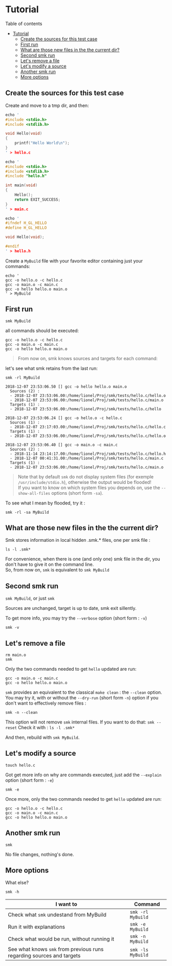 Tutorial
========

Table of contents
- [Tutorial](#tutorial)
  - [Create the sources for this test case](#create-the-sources-for-this-test-case)
  - [First run](#first-run)
  - [What are those new files in the the current dir?](#what-are-those-new-files-in-the-the-current-dir)
  - [Second smk run](#second-smk-run)
  - [Let's remove a file](#lets-remove-a-file)
  - [Let's modify a source](#lets-modify-a-source)
  - [Another smk run](#another-smk-run)
  - [More options](#more-options)


## Create the sources for this test case  

Create and move to a tmp dir, and then:

```C
echo '
#include <stdio.h>
#include <stdlib.h>

void Hello(void)
{
	printf("Hello World\n");
}
' > hello.c
```

```C
echo '
#include <stdio.h>
#include <stdlib.h>
#include "hello.h"

int main(void)
{
	Hello();
	return EXIT_SUCCESS;
}
' > main.c
```

```C
echo '
#ifndef H_GL_HELLO
#define H_GL_HELLO

void Hello(void);

#endif
' > hello.h
```

Create a `MyBuild` file with your favorite editor containing just your commands:  

```shell
echo '
gcc -o hello.o -c hello.c
gcc -o main.o -c main.c
gcc -o hello hello.o main.o
' > MyBuild
```

## First run

`smk MyBuild`  

all commands should be executed:

```
gcc -o hello.o -c hello.c
gcc -o main.o -c main.c
gcc -o hello hello.o main.o
```  

> From now on, smk knows sources and targets for each command:  

let's see what smk retains from the last run:

`smk -rl MyBuild`

```
2018-12-07 23:53:06.50 [] gcc -o hello hello.o main.o
  Sources (2) :
  - 2018-12-07 23:53:06.00:/home/lionel/Proj/smk/tests/hello.c/hello.o
  - 2018-12-07 23:53:06.00:/home/lionel/Proj/smk/tests/hello.c/main.o
  Targets (1) :
  - 2018-12-07 23:53:06.00:/home/lionel/Proj/smk/tests/hello.c/hello

2018-12-07 23:53:06.24 [] gcc -o hello.o -c hello.c
  Sources (1) :
  - 2018-12-07 23:17:03.00:/home/lionel/Proj/smk/tests/hello.c/hello.c
  Targets (1) :
  - 2018-12-07 23:53:06.00:/home/lionel/Proj/smk/tests/hello.c/hello.o

2018-12-07 23:53:06.40 [] gcc -o main.o -c main.c
  Sources (2) :
  - 2018-11-14 23:14:17.00:/home/lionel/Proj/smk/tests/hello.c/hello.h
  - 2018-12-07 00:41:31.00:/home/lionel/Proj/smk/tests/hello.c/main.c
  Targets (1) :
  - 2018-12-07 23:53:06.00:/home/lionel/Proj/smk/tests/hello.c/main.o

```

> Note that by default `smk` do not display system files (for exemple `/usr/include/stdio.h`), otherwise the output would be flooded!  
> If you want to know on which system files you depends on, use the `--show-all-files` options (short form `-sa`).  

To see what I mean by flooded, try it :

`smk -rl -sa MyBuild` 


## What are those new files in the the current dir?

Smk stores information in local hidden .smk.* files, one per smk file :

`ls -l .smk*`

For convenience, when there is one (and only one) smk file in the dir, you don't have to give it on the command line.  
So, from now on, `smk` is equivalent to `smk MyBuild` 

## Second smk run

`smk MyBuild`, or just `smk`

Sources are unchanged, target is up to date, smk exit sillently.  

To get more info, you may try the `--verbose` option (short form : `-v`)

`smk -v`


## Let's remove a file

`rm main.o`  
`smk`  

Only the two commands needed to get `hello` updated are run:  

```
gcc -o main.o -c main.c
gcc -o hello hello.o main.o
```

`smk` provides an equivalent to the classical `make clean` : the `--clean` option.
You may try it, with or without the `--dry-run` (short form `-n`) option if you don't want to effectively remove files :

`smk -n --clean`

This option will not remove `smk` internal files. If you want to do that:
`smk --reset` 
Check it with : `ls -l .smk*`


And then, rebuild with `smk MyBuild`.

## Let's modify a source

`touch hello.c`  

Got get more info on why are commands executed, just add the `--explain` option (short form : `-e`)

`smk -e`

Once more, only the two commands needed to get `hello` updated are run:  
```
gcc -o hello.o -c hello.c
gcc -o main.o -c main.c
gcc -o hello hello.o main.o
```

## Another smk run

`smk`

No file changes, nothing's done.


## More options

What else?  

`smk -h` 

| I want to                                                             | Command           |
| --------------------------------------------------------------------- | ----------------- |
| Check what `smk` undestand from MyBuild                               | `smk -rl MyBuild` |
| Run it with explanations                                              | `smk -e MyBuild`  |
| Check what would be run, without running it                           | `smk -n MyBuild`  |
| See what knows `smk` from previous runs regarding sources and targets | `smk -ls MyBuild` |


